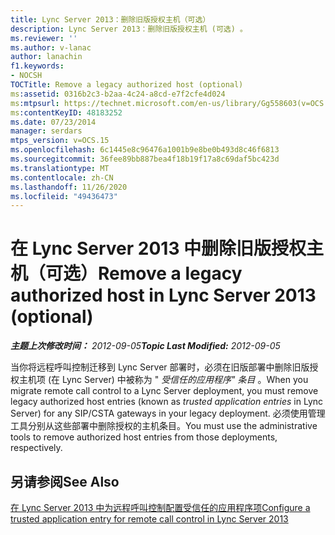 ```yaml
---
title: Lync Server 2013：删除旧版授权主机（可选）
description: Lync Server 2013：删除旧版授权主机 (可选) 。
ms.reviewer: ''
ms.author: v-lanac
author: lanachin
f1.keywords:
- NOCSH
TOCTitle: Remove a legacy authorized host (optional)
ms:assetid: 0316b2c3-b2aa-4c24-a8cd-e7f2cfe4d024
ms:mtpsurl: https://technet.microsoft.com/en-us/library/Gg558603(v=OCS.15)
ms:contentKeyID: 48183252
ms.date: 07/23/2014
manager: serdars
mtps_version: v=OCS.15
ms.openlocfilehash: 6c1445e8c96476a1001b9e8be0b493d8c46f6813
ms.sourcegitcommit: 36fee89bb887bea4f18b19f17a8c69daf5bc423d
ms.translationtype: MT
ms.contentlocale: zh-CN
ms.lasthandoff: 11/26/2020
ms.locfileid: "49436473"
---
```

# <a name="remove-a-legacy-authorized-host-in-lync-server-2013-optional"></a><span data-ttu-id="8c18a-103">在 Lync Server 2013 中删除旧版授权主机（可选）</span><span class="sxs-lookup"><span data-stu-id="8c18a-103">Remove a legacy authorized host in Lync Server 2013 (optional)</span></span>

<div data-xmlns="http://www.w3.org/1999/xhtml">

<div class="topic" data-xmlns="http://www.w3.org/1999/xhtml" data-msxsl="urn:schemas-microsoft-com:xslt" data-cs="https://msdn.microsoft.com/">

<div data-asp="https://msdn2.microsoft.com/asp">



</div>

<div id="mainSection">

<div id="mainBody"><span data-ttu-id="8c18a-104">

<span> </span></span><span class="sxs-lookup"><span data-stu-id="8c18a-104">

<span> </span></span></span>

<span data-ttu-id="8c18a-105">_**主题上次修改时间：** 2012-09-05_</span><span class="sxs-lookup"><span data-stu-id="8c18a-105">_**Topic Last Modified:** 2012-09-05_</span></span>

<span data-ttu-id="8c18a-106">当你将远程呼叫控制迁移到 Lync Server 部署时，必须在旧版部署中删除旧版授权主机项 (在 Lync Server) 中被称为 " *受信任的应用程序" 条目* 。</span><span class="sxs-lookup"><span data-stu-id="8c18a-106">When you migrate remote call control to a Lync Server deployment, you must remove legacy authorized host entries (known as *trusted application entries* in Lync Server) for any SIP/CSTA gateways in your legacy deployment.</span></span> <span data-ttu-id="8c18a-107">必须使用管理工具分别从这些部署中删除授权的主机条目。</span><span class="sxs-lookup"><span data-stu-id="8c18a-107">You must use the administrative tools to remove authorized host entries from those deployments, respectively.</span></span>

<div>

## <a name="see-also"></a><span data-ttu-id="8c18a-108">另请参阅</span><span class="sxs-lookup"><span data-stu-id="8c18a-108">See Also</span></span>


[<span data-ttu-id="8c18a-109">在 Lync Server 2013 中为远程呼叫控制配置受信任的应用程序项</span><span class="sxs-lookup"><span data-stu-id="8c18a-109">Configure a trusted application entry for remote call control in Lync Server 2013</span></span>](lync-server-2013-configure-a-trusted-application-entry-for-remote-call-control.md)  
  

<span data-ttu-id="8c18a-110"></div>

</div>

<span> </span>

</div>

</div>

</span><span class="sxs-lookup"><span data-stu-id="8c18a-110"></div>

</div>

<span> </span>

</div>

</div>

</span></span></div>

